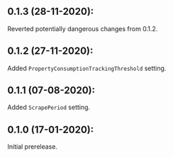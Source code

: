 ## 0.1.3 (28-11-2020):

Reverted potentially dangerous changes from 0.1.2.

## 0.1.2 (27-11-2020):

Added `PropertyConsumptionTrackingThreshold` setting.

## 0.1.1 (07-08-2020):

Added `ScrapePeriod` setting.

## 0.1.0 (17-01-2020): 

Initial prerelease.